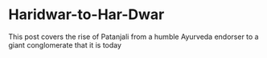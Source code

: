 # Haridwar-to-Har-Dwar
This post covers the rise of Patanjali from a humble Ayurveda endorser to a giant conglomerate that it is today
